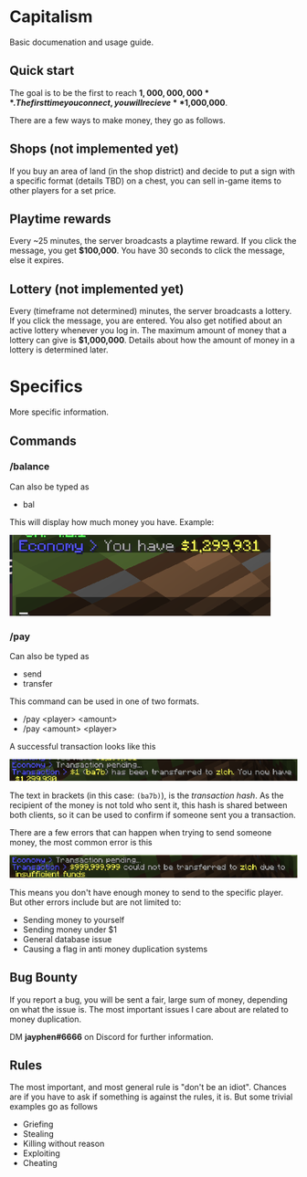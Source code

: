 # Capitalism

Basic documenation and usage guide.

## Quick start
The goal is to be the first to reach **$1,000,000,000**.
The first time you connect, you will recieve **$1,000,000**.

There are a few ways to make money, they go as follows.
## Shops (not implemented yet)
If you buy an area of land (in the shop district) and decide to put a sign with a specific format (details TBD) on a chest, you can sell in-game items to other players for a set price.


## Playtime rewards
Every ~25 minutes, the server broadcasts a playtime reward. If you click the message, you get **$100,000**. You have 30 seconds to click the message, else it expires.

## Lottery (not implemented yet)
Every (timeframe not determined) minutes, the server broadcasts a lottery. If you click the message, you are entered. You also get notified about an active lottery whenever you log in. The maximum amount of money that a lottery can give is **$1,000,000**. Details about how the amount of money in a lottery is determined later.

# Specifics
More specific information.

## Commands
### /balance
Can also be typed as
 - bal

This will display how much money you have. Example:

![showcase](1.png)

### /pay
Can also be typed as
 - send
 - transfer

This command can be used in one of two formats.
 - /pay \<player> \<amount>
 - /pay \<amount> \<player>

A successful transaction looks like this

![showcase](2.png)

The text in brackets (in this case: `(ba7b)`), is the *transaction hash*. As the recipient of the money is not told who sent it, this hash is shared between both clients, so it can be used to confirm if someone sent you a transaction.

There are a few errors that can happen when trying to send someone money, the most common error is this

![showcase](3.png)

This means you don't have enough money to send to the specific player. But other errors include but are not limited to:
 - Sending money to yourself
 - Sending money under $1
 - General database issue
 - Causing a flag in anti money duplication systems

## Bug Bounty

If you report a bug, you will be sent a fair, large sum of money, depending on what the issue is. The most important issues I care about are related to money duplication.

DM **jayphen#6666** on Discord for further information.

## Rules
The most important, and most general rule is "don't be an idiot". Chances are if you have to ask if something is against the rules, it is. But some trivial examples go as follows
 - Griefing
 - Stealing
 - Killing without reason
 - Exploiting
 - Cheating